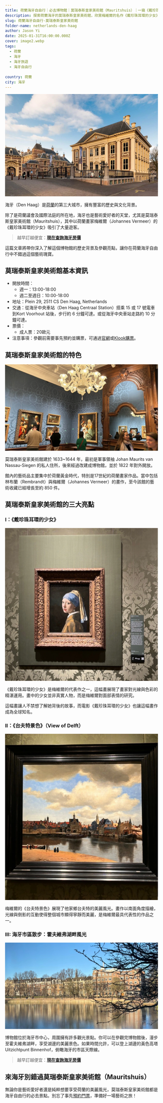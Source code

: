 ```yaml
---
title: 荷蘭海牙自由行｜必去博物館｜莫瑞泰斯皇家美術館（Mauritshuis）｜一窺《戴珍珠耳環的少女》的神秘樣貌
description: 探索荷蘭海牙的莫瑞泰斯皇家美術館，欣賞梅維爾的名作《戴珍珠耳環的少女》及更多荷蘭黃金時代的藝術瑰寶。了解博物館的歷史與周邊景點，計劃你的海牙自由行。
slug: 荷蘭海牙自由行-莫瑞泰斯皇家美術館
folder-name: netherlands-den-haag
author: Jason Yi
date: 2025-01-31T16:00:00.000Z
cover: image2.webp
tags:
  - 荷蘭
  - 海牙
  - 海牙旅遊
  - 海牙自由行

country: 荷蘭
city: 海牙
---
```

![](image2.webp)

海牙（Den Haag）是[荷蘭](https://exittaiwan.com/tags/%E8%8D%B7%E8%98%AD/)的第三大城市，擁有豐富的歷史與文化背景。

除了是荷蘭議會及國際法庭的所在地，海牙也是藝術愛好者的天堂，尤其是莫瑞泰斯皇家美術館（Mauritshuis），其中以荷蘭畫家梅維爾（Johannes Vermeer）的《戴珍珠耳環的少女》吸引了大量遊客。

> 越早訂越便宜：[**現在查詢海牙房價**](https://www.booking.com/city/nl/den-haag.xt.html?aid=7956794&no_rooms=1&group_adults=2)

這篇文章將帶你深入了解這個博物館的歷史背景及參觀亮點，讓你在荷蘭海牙自由行中不錯過這個藝術瑰寶。

## 莫瑞泰斯皇家美術館基本資訊

* 開放時間：
  * 週一：13:00-18:00
  * 週二至週日：10:00-18:00
* 地址：Plein 29, 2511 CS Den Haag, Netherlands
* 交通：從海牙中央車站（Den Haag Centraal Station）搭乘 15 或 17 號電車到Kort Voorhout 站後，步行約 6 分鐘可達。或從海牙中央車站走路約 10 分鐘可達。
* 票價：
  * 成人票：20歐元
* 注意事項：參觀前需要事先預約並購票，可通過[官網](https://tickets.mauritshuis.nl/nl/tickets)或[Klook購票](https://affiliate.klook.com/redirect?aid=41451&aff_adid=991598&k_site=https%3A%2F%2Fwww.klook.com%2Factivity%2F100635-mauritshuis-museum-ticket-netherlands%2F%3Fspm%3DSearchResult.SearchResult_LIST%26clickId%3D38a85e62bc)。

## 莫瑞泰斯皇家美術館的特色

![](image1.webp)

莫瑞泰斯皇家美術館建於 1633~1644 年，最初是軍事領袖 Johan Maurits van Nassau-Siegen 的私人住所，後來經過改建成博物館，並於 1822 年對外開放。

館內的藝術品主要集中於荷蘭黃金時代，特別是17世紀的荷蘭畫家作品。當中包括林布蘭（Rembrandt）與梅維爾（Johannes Vermeer）的畫作，至今該館的藝術收藏已經增長至約 850 件。

## 莫瑞泰斯皇家美術館的三大亮點

### I：《戴珍珠耳環的少女》

![](image5.webp)

《戴珍珠耳環的少女》是梅維爾的代表作之一，這幅畫展現了畫家對光線與色彩的精湛運用。畫中的少女並非真實人物，而是梅維爾對面部表情的研究。

這幅畫讓人不禁想了解她背後的故事，而電影《戴珍珠耳環的少女》也讓這幅畫作成為全球知名。

<!--有興趣的人也可以看看[《戴珍珠耳環的少女》電影介紹](https://www.imdb.com/title/tt0393109/)。-->


### II：《台夫特景色》（View of Delft）

![](image3.webp)

梅維爾的《台夫特景色》展現了他家鄉台夫特的美麗風光。畫作以南面角度描繪，光線與倒影的互動使得整個城市顯得寧靜而美麗，是梅維爾最具代表性的作品之一。

### III: 海牙市區散步：霍夫維弗湖畔風光

![](image4.webp)

博物館位於海牙市中心，周圍擁有許多觀光景點。你可以在參觀完博物館後，漫步至霍夫維弗湖畔，享受湖邊的美麗景色。如果時間允許，可以登上湖邊的黃色高塔 Uitzichtpunt Binnenhof，俯瞰海牙的市區天際線。

> 越早訂越便宜：[**現在查詢海牙房價**](https://www.booking.com/city/nl/den-haag.xt.html?aid=7956794&no_rooms=1&group_adults=2)

## 來海牙別錯過莫瑞泰斯皇家美術館（Mauritshuis）

無論你是藝術愛好者還是純粹想要享受荷蘭的美麗風光，莫瑞泰斯皇家美術館都是海牙自由行的必去景點。別忘了事先[預約門票](https://affiliate.klook.com/redirect?aid=41451&aff_adid=991598&k_site=https%3A%2F%2Fwww.klook.com%2Factivity%2F100635-mauritshuis-museum-ticket-netherlands%2F%3Fspm%3DSearchResult.SearchResult_LIST%26clickId%3D38a85e62bc)，準備好一場藝術之旅！
